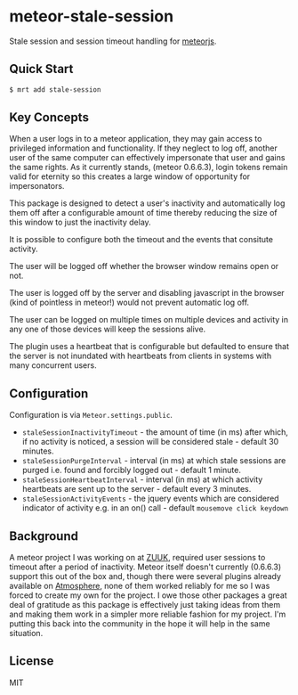 # meteor-stale-session

Stale session and session timeout handling for [meteorjs](http://www.meteor.com/).

## Quick Start

```sh
$ mrt add stale-session
```

## Key Concepts

When a user logs in to a meteor application, they may gain access to privileged information and functionality.  If they neglect to log off, another user of the same computer can effectively impersonate that user and gains the same rights.  As it currently stands, (meteor 0.6.6.3), login tokens remain valid for eternity so this creates a large window of opportunity for impersonators.

This package is designed to detect a user's inactivity and automatically log them off after a configurable amount of time thereby reducing the size of this window to just the inactivity delay.

It is possible to configure both the timeout and the events that consitute activity.

The user will be logged off whether the browser window remains open or not.

The user is logged off by the server and disabling javascript in the browser (kind of pointless in meteor!) would not prevent automatic log off.

The user can be logged on multiple times on multiple devices and activity in any one of those devices will keep the sessions alive.

The plugin uses a heartbeat that is configurable but defaulted to ensure that the server is not inundated with heartbeats from clients in systems with many concurrent users.

## Configuration

Configuration is via `Meteor.settings.public`.

- `staleSessionInactivityTimeout` - the amount of time (in ms) after which, if no activity is noticed, a session will be considered stale - default 30 minutes.
- `staleSessionPurgeInterval` - interval (in ms) at which stale sessions are purged i.e. found and forcibly logged out - default 1 minute.
- `staleSessionHeartbeatInterval` - interval (in ms) at which activity heartbeats are sent up to the server - default every 3 minutes.
- `staleSessionActivityEvents` - the jquery events which are considered indicator of activity e.g. in an on() call - default `mousemove click keydown`


## Background

A meteor project I was working on at [ZUUK](http://www.zuuk.com/), required user sessions to timeout after a period of inactivity.  Meteor itself doesn't currently (0.6.6.3) support this out of the box and, though there were several plugins already available on [Atmosphere](https://atmosphere.meteor.com/), none of them worked reliably for me so I was forced to create my own for the project.  I owe those other packages a great deal of gratitude as this package is effectively just taking ideas from them and making them work in a simpler more reliable fashion for my project.  I'm putting this back into the community in the hope it will help in the same situation.

## License

MIT
